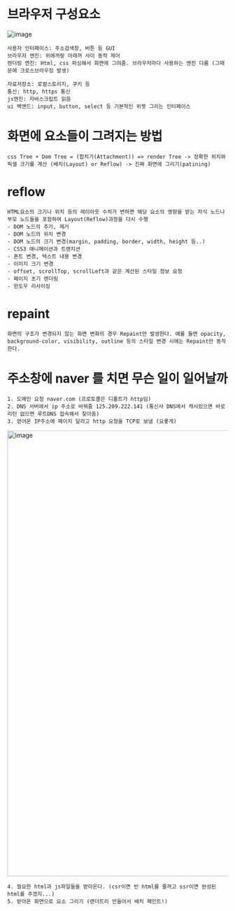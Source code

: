 # 브라우저 구성요소

![image](https://github.com/KoGaYoung/JS-study/assets/36693355/0a0d672b-6254-451e-8f93-69a87f88339c)

~~~
사용자 인터페이스: 주소검색창, 버튼 등 GUI
브라우저 엔진: 위에꺼랑 아래꺼 사이 동작 제어
렌더링 엔진: Html, css 파싱해서 화면에 그려줌. 브라우저마다 사용하는 엔진 다름 (그때문에 크로스브라우징 발생)

자료저장소: 로컬스토리지, 쿠키 등
통신: http, https 통신
js엔진: 자바스크립트 읽음
ui 백앤드: input, button, select 등 기본적인 위젯 그리는 인터페이스
~~~

# 화면에 요소들이 그려지는 방법
~~~
css Tree + Dom Tree = (합치기(Attachment)) => render Tree -> 정확한 위치와 픽셀 크기를 계산 (배치(Layout) or Reflow) -> 진짜 화면에 그리기(patining)
~~~

# reflow
~~~
HTML요소의 크기나 위치 등의 레이아웃 수치가 변하면 해당 요소의 영향을 받는 자식 노드나 부모 노드들을 포함하여 Layout(Reflow)과정을 다시 수행
- DOM 노드의 추가, 제거
- DOM 노드의 위치 변경
- DOM 노드의 크기 변경(margin, padding, border, width, height 등..)
- CSS3 애니메이션과 트랜지션
- 폰트 변경, 텍스트 내용 변경
- 이미지 크기 변경
- offset, scrollTop, scrollLeft과 같은 계산된 스타일 정보 요청
- 페이지 초기 렌더링
- 윈도우 리사이징
~~~

# repaint
~~~
화면의 구조가 변경되지 않는 화면 변화의 경우 Repaint만 발생한다. 예를 들면 opacity, background-color, visibility, outline 등의 스타일 변경 시에는 Repaint만 동작한다.
~~~

# 주소창에 naver 를 치면 무슨 일이 일어날까
~~~
1. 도메인 요청 naver.com (프로토콜은 디폴트가 http임)
2. DNS 서버에서 ip 주소로 바꿔줌 125.209.222.141 (통신사 DNS에서 캐시있으면 바로 리턴 없으면 루트DNS 접속해서 찾아옴)
3. 얻어온 IP주소에 페이지 달라고 http 요청을 TCP로 보냄 (요롷게)
~~~
<img width="1019" alt="image" src="https://github.com/KoGaYoung/JS-study/assets/36693355/19409059-4185-43bb-8bdc-fe6d293be2b2">

~~~
4. 필요한 html과 js파일들을 받아온다. (csr이면 빈 html를 줄꺼고 ssr이면 완성된 html를 주겠지...)
5. 받아온 화면으로 요소 그리기 (랜더트리 만들어서 배치 페인트!)
~~~
